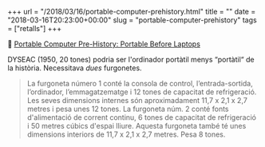 +++
url = "/2018/03/16/portable-computer-prehistory.html"
title = ""
date = "2018-03-16T20:23:00+00:00"
slug = "portable-computer-prehistory"
tags = ["retalls"]
+++

📎 [Portable Computer Pre-History: Portable Before Laptops](https://tedium.co/2018/03/15/early-portable-computer-history/)

DYSEAC (1950, 20 tones) podria ser l'ordinador portàtil menys “portàtil“ de la història. Necessitava *dues* furgonetes. 

> La furgoneta número 1 conté la consola de control, l’entrada-sortida, l’ordinador, l’emmagatzematge i 12 tones de capacitat de refrigeració. Les seves dimensions internes són aproximadament 11,7 x 2,1 x 2,7 metres i pesa unes 12 tones. La furgoneta núm. 2 conté fonts d'alimentació de corrent continu, 6 tones de capacitat de refrigeració i 50 metres cúbics d'espai lliure. Aquesta furgoneta també té unes dimensions interiors de 11,7 x 2,1 x 2,7 metres. Pesa 8 tones.

